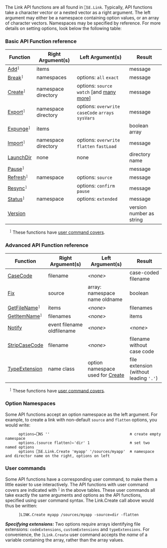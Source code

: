 The Link API functions are all found in ```⎕SE.Link```. Typically, API functions take a character
vector or a nested vector as a right argument. The left argument may either be a namespace containing option values, or an array of character vectors. Namespaces may be specified by reference. For more details on setting options, look below the following table:

### Basic API Function reference

Function                                              | Right Argument(s)          | Left Argument(s)                                                                | Result 
------------------------------------------------------|----------------------------|---------------------------------------------------------------------------------|-------
 [Add](Link.Add.md)<sup>`]`</sup>                     | items                      | *<none>*                                                          | message
 [Break](Link.Break.md)<sup>`]`</sup>                 | namespaces                 | options: `all` `exact`                                                          | message
 [Create](Link.Create.md)<sup>`]`</sup>               | namespace directory        | options: `source` `watch` [and [many more](Link.Create.md#common-options)]      | message
 [Export](Link.Export.md)<sup>`]`</sup>               | namespace directory        | options: `overwrite` `caseCode` `arrays` `sysVars`                              | message
 [Expunge](Link.Expunge.md)<sup>`]`</sup>             | items                      | *<none>*                                                          | boolean array
 [Import](Link.Import.md)<sup>`]`</sup>               | namespace directory        | options: `overwrite` `flatten` `fastLoad`                                                 | message
 [LaunchDir](Link.LaunchDir.md)             | none               | none                                                           | directory name 
 [Pause](Link.Pause.md)<sup>`]`</sup>                 | *<none>*          | *<none>*                                                          | message
 [Refresh](Link.Refresh.md)<sup>`]`</sup>             | namespace                  | options: `source`                                                               | message
 [Resync](Link.Resync.md)<sup>`]`</sup>             | *<none>*          | options: `confirm` `pause`                                                 | message
 [Status](Link.Status.md)<sup>`]`</sup>               | namespace                  | options: `extended`                                                             | message
 [Version](Link.Version.md)             | *<none>*     | *<none>*                                                                        | version number as string

 <sup>`]`</sup> These functions have [user command covers](#user-commands).

### Advanced API Function reference 

Function                                              | Right Argument(s)          | Left Argument(s)                               | Result 
------------------------------------------------------|----------------------------|------------------------------------------------|-------
 [CaseCode](Link.CaseCode.md)                         | filename                   | *&lt;none&gt;*                                 | case-coded filename 
 [Fix](Link.Fix.md)                                   | source                     | array: namespace name oldname                  | boolean
 [GetFileName](Link.GetFileName.md)<sup>`]`</sup>     | items                      | *&lt;none&gt;*                                 | filenames
 [GetItemName](Link.GetItemName.md)<sup>`]`</sup>     | filenames                  | *&lt;none&gt;*                                 | items
 [Notify](Link.Notify.md)                             | event filename oldfilename | *&lt;none&gt;*                                 | *&lt;none&gt;*
 [StripCaseCode](Link.StripCaseCode.md)               | filename                   | *&lt;none&gt;*                                 | filename without case code
 [TypeExtension](Link.TypeExtension.md)               | name class                 | option namespace used for [Create](Link.Create.md) | file extension (without leading `'.'`)                         |                                                |

 <sup>`]`</sup> These functions have [user command covers](#user-commands).

### Option Namespaces

Some API functions accept an option namespace as
the left argument. For example, to create a link with non-default `source` and `flatten` options,
you would write:

```apl
      options←⎕NS ''                                    ⍝ create empty namespace
      options.(source flatten)←'dir' 1                  ⍝ set two named options
      options ⎕SE.Link.Create 'myapp' '/sources/myapp'  ⍝ namespace and director name on the right, options on left
```

### User commands

Some API functions have a corresponding user command, to make them a little easier to use interactively. The API functions with user command covers are indicated with <sup>`]`</sup> in the above tables. These user commands all take exactly the same arguments and options as the API functions, specified using user command syntax. The Link.Create call above would thus be written:
```apl
      ]LINK.Create myapp /sources/myapp -source=dir -flatten
```
***Specifying extensions:*** Two options require arrays identifying file extensions: `codeExtensions`, `customExtensions` and `typeExtensions`. For convenience, the `]Link.Create` user command accepts the *name* of a variable containing the array, rather than the array values. 